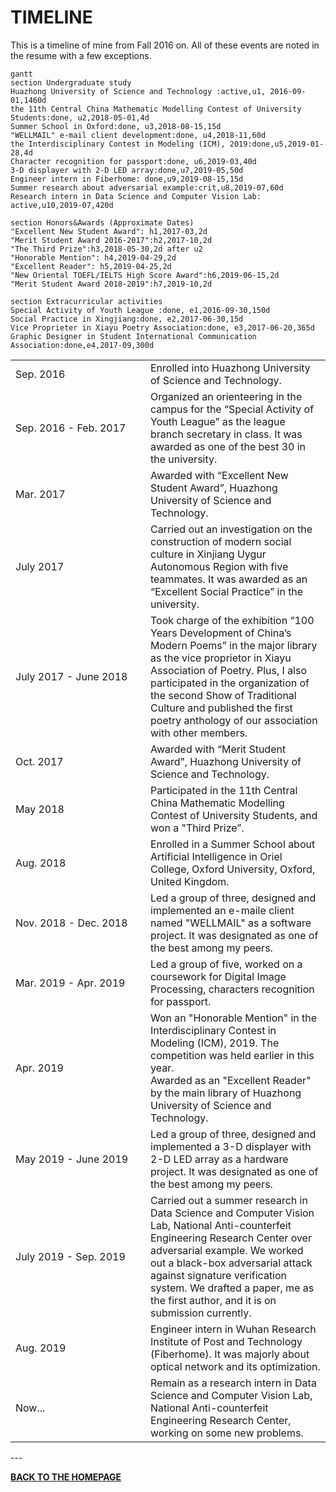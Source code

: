 # TIMELINE

This is a timeline of mine from Fall 2016 on. All of these events are noted in the resume with a few exceptions.

```mermaid
gantt
section Undergraduate study
Huazhong University of Science and Technology :active,u1, 2016-09-01,1460d
the 11th Central China Mathematic Modelling Contest of University Students:done, u2,2018-05-01,4d
Summer School in Oxford:done, u3,2018-08-15,15d
"WELLMAIL" e-mail client development:done, u4,2018-11,60d
the Interdisciplinary Contest in Modeling (ICM), 2019:done,u5,2019-01-28,4d
Character recognition for passport:done, u6,2019-03,40d
3-D displayer with 2-D LED array:done,u7,2019-05,50d
Engineer intern in Fiberhome: done,u9,2019-08-15,15d
Summer research about adversarial example:crit,u8,2019-07,60d
Research intern in Data Science and Computer Vision Lab: active,u10,2019-07,420d

section Honors&Awards (Approximate Dates)
"Excellent New Student Award": h1,2017-03,2d
"Merit Student Award 2016-2017":h2,2017-10,2d
"The Third Prize":h3,2018-05-30,2d after u2
"Honorable Mention": h4,2019-04-29,2d
"Excellent Reader": h5,2019-04-25,2d
"New Oriental TOEFL/IELTS High Score Award":h6,2019-06-15,2d
"Merit Student Award 2018-2019":h7,2019-10,2d

section Extracurricular activities
Special Activity of Youth League :done, e1,2016-09-30,150d
Social Practice in Xingjiang:done, e2,2017-06-30,15d
Vice Proprieter in Xiayu Poetry Association:done, e3,2017-06-20,365d
Graphic Designer in Student International Communication Association:done,e4,2017-09,300d
```

<table border="0">
    <tr>
        <td width=200>Sep. 2016</td>
        <td>Enrolled into Huazhong University of Science and Technology.</td>
    </tr>
    <tr>
        <td width=200>Sep. 2016 - Feb. 2017</td>
        <td>Organized an orienteering in the campus for the “Special Activity of Youth League” as the league branch secretary in class. It was awarded as one of the best 30 in the university. </td>
    </tr>
    <tr>
        <td width=200>Mar. 2017</td>
        <td>Awarded with “Excellent New Student Award”, Huazhong University of Science and Technology.</td>
    </tr>
    <tr>
        <td width=200>July 2017</td>
        <td>Carried out an investigation on the construction of modern social culture in Xinjiang Uygur Autonomous Region with five teammates. It was awarded as an “Excellent Social Practice” in the university.</td>
    </tr>
    <tr>
        <td width=200>July 2017 - June 2018</td>
        <td>Took charge of the exhibition “100 Years Development of China’s Modern Poems” in the major library as the vice proprietor in Xiayu Association of Poetry. Plus, I also participated in the organization of the second Show of Traditional Culture and published the first poetry anthology of our association with other members. </td>
    </tr>
    <tr>
        <td width=200>Oct. 2017</td>
        <td>Awarded with “Merit Student Award”, Huazhong University of Science and Technology.</td>
    </tr>
    <tr>
        <td width=200>May 2018</td>
        <td>Participated in the 11th Central China Mathematic Modelling Contest of University Students, and won a "Third Prize”.</td>
    </tr>
    <tr>
        <td width=200>Aug. 2018</td>
        <td>Enrolled in a Summer School about Artificial Intelligence in
Oriel College, Oxford University, Oxford, United Kingdom.</td>
    </tr>
    <tr>
        <td width=200>Nov. 2018 - Dec. 2018</td>
        <td>Led a group of three, designed and implemented an e-maile client named "WELLMAIL" as a software project. It was designated as one of the best among my peers.</td>
    </tr>
    <tr>
        <td width=200>Mar. 2019 - Apr. 2019</td>
        <td>Led a group of five, worked on a coursework for Digital Image Processing, characters recognition for passport.</td>
    </tr>
    <tr>
        <td width=200>Apr. 2019</td>
        <td>Won an "Honorable Mention" in the Interdisciplinary Contest in Modeling (ICM), 2019. The competition was held earlier in this year.<br>
Awarded as an "Excellent Reader" by the main library of Huazhong University of Science and Technology.</td>
    </tr>
    <tr>
        <td width=200>May 2019 - June 2019</td>
        <td>Led a group of three, designed and implemented a 3-D displayer with 2-D LED array as a hardware project. It was designated as one of the best among my peers.</td>
    </tr>
    <tr>
        <td width=200>July 2019 - Sep. 2019</td>
        <td>Carried out a summer research in Data Science and Computer Vision Lab, National Anti-counterfeit Engineering Research Center over adversarial example. We worked out a black-box adversarial attack against signature verification system. We drafted a paper, me as the first author, and it is on submission currently. </td>
    </tr>
    <tr>
        <td width=200>Aug. 2019</td>
        <td>Engineer intern in Wuhan Research Institute of Post and Technology (Fiberhome). It was majorly about optical network and its optimization.</td>
    </tr>
    <tr>
        <td width=200>Now...</td>
        <td>Remain as a research intern in Data Science and Computer Vision Lab, National Anti-counterfeit Engineering Research Center, working on some new problems.</td>
    </tr>
</table>
---

<b><a href="index.html">BACK TO THE HOMEPAGE</a></b>

